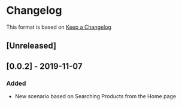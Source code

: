 # Changelog

This format is based on [Keep a Changelog](https://keepachangelog.com/en/1.0.0/)

## [Unreleased]

## [0.0.2] - 2019-11-07
### Added
- New scenario based on Searching Products from the Home page